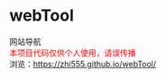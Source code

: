 # webTool
网站导航
<br />
<span style="color: red;">本项目代码仅供个人使用，请误传播</span><br />
浏览：https://zhi555.github.io/webTool/
